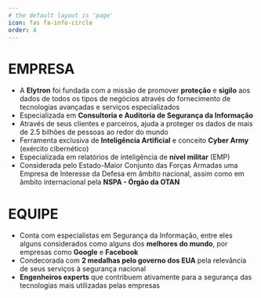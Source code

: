 ```yaml
---
# the default layout is 'page'
icon: fas fa-info-circle
order: 4
---
```


# EMPRESA

- A **Elytron** foi fundada com a missão de promover **proteção** e **sigilo** aos dados de todos os tipos de negócios através do fornecimento de tecnologias avançadas e serviços especializados
-   Especializada em **Consultoria e Auditoria de Segurança da Informação** 
-   Através de seus clientes e parceiros, ajuda a proteger os dados de mais de 2.5 bilhões de pessoas ao redor do mundo
-   Ferramenta exclusiva de **Inteligência Artificial** e conceito **Cyber Army**  (exército cibernético)
-   Especializada em relatórios de inteligência de **nível militar** (EMP)
-   Considerada pelo Estado-Maior Conjunto das Forças Armadas uma Empresa de Interesse da Defesa em âmbito nacional, assim como em âmbito internacional pela **NSPA - Órgão da OTAN**

# EQUIPE

- Conta com especialistas em Segurança da Informação, entre eles alguns considerados como alguns dos **melhores do mundo**, por empresas como **Google** e **Facebook**
- Condecorada com **2 medalhas pelo governo dos EUA** pela relevância de seus serviços à segurança nacional
- **Engenheiros experts** que contribuem ativamente para a segurança das tecnologias mais utilizadas pelas empresas
